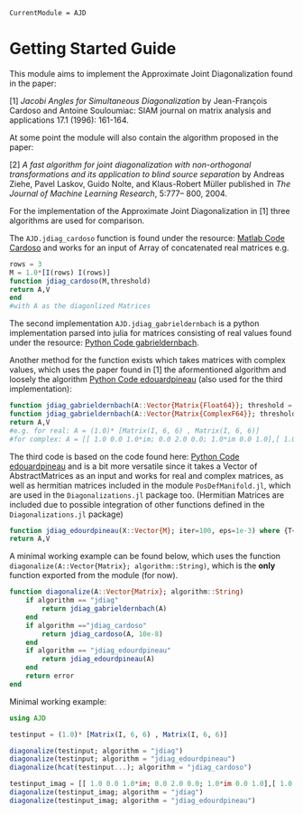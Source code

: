 ```@meta
CurrentModule = AJD
```

# Getting Started Guide
This module aims to implement the Approximate Joint Diagonalization found in the paper: 

[1] *Jacobi Angles for Simultaneous Diagonalization* by Jean-François Cardoso and Antoine Souloumiac: SIAM journal on matrix analysis and applications 17.1 (1996): 161-164.

At some point the module will also contain the algorithm proposed in the paper: 

[2] *A fast algorithm for joint diagonalization with non-orthogonal transformations and its application to blind source separation* by Andreas Ziehe, Pavel Laskov, Guido Nolte, and Klaus-Robert Müller published in *The Journal of Machine Learning Research*, 5:777– 800, 2004.

For the implementation of the Approximate Joint Diagonalization in [1] three algorithms are used for comparison. 

The `AJD.jdiag_cardoso` function is found under the resource: [Matlab Code Cardoso](https://www2.iap.fr/users/cardoso/jointdiag.html) and works for an input of Array of concatenated real matrices e.g.

```julia 
rows = 3
M = 1.0*[I(rows) I(rows)]
function jdiag_cardoso(M,threshold)
return A,V
end
#with A as the diagonlized Matrices
```

The second implementation `AJD.jdiag_gabrieldernbach` is a python implementation parsed into julia for matrices consisting of real values found under the resource: [Python Code gabrieldernbach](https://github.com/gabrieldernbach/approximate_joint_diagonalization/).

Another method for the function exists which takes matrices with complex values, which uses the paper found in [1] the aformentioned algorithm and loosely the algorithm [Python Code edouardpineau](https://github.com/edouardpineau/Time-Series-ICA-with-SOBI-Jacobi) (also used for the third implementation):

```julia 
function jdiag_gabrieldernbach(A::Vector{Matrix{Float64}}; threshold = eps(), max_iter = 1000)
function jdiag_gabrieldernbach(A::Vector{Matrix{ComplexF64}}; threshold = eps(), max_iter = 1000)
return A,V
#e.g. for real: A = (1.0)* [Matrix(I, 6, 6) , Matrix(I, 6, 6)]
#for complex: A = [[ 1.0 0.0 1.0*im; 0.0 2.0 0.0; 1.0*im 0.0 1.0],[ 1.0 0.0 1.0*im; 0.0 2.0 0.0; 1.0*im 0.0 1.0]] (we know this is diagonalizable)
```

The third code is based on the code found here: [Python Code edouardpineau](https://github.com/edouardpineau/Time-Series-ICA-with-SOBI-Jacobi) and is a bit more versatile since it takes a Vector of AbstractMatrices as an input and works for real and complex matrices, as well as hermitian matrices included in the module `PosDefManifold.jl`, which are used in the `Diagonalizations.jl` package too. (Hermitian Matrices are included due to possible integration of other functions defined in the `Diagonalizations.jl` package)

```julia 
function jdiag_edourdpineau(X::Vector{M}; iter=100, eps=1e-3) where {T<:Union{Real,Complex},M<:AbstractMatrix{T}}
return A,V
```

A minimal working example can be found below, which uses the function `diagonalize(A::Vector{Matrix}; algorithm::String)`, which is the **only** function exported from the module (for now).

```julia 
function diagonalize(A::Vector{Matrix}; algorithm::String)
    if algorithm == "jdiag"
        return jdiag_gabrieldernbach(A)
    end
    if algorithm =="jdiag_cardoso"
        return jdiag_cardoso(A, 10e-8)
    end
    if algorithm == "jdiag_edourdpineau"
        return jdiag_edourdpineau(A)
    end
    return error
end
```

Minimal working example:

```julia
using AJD

testinput = (1.0)* [Matrix(I, 6, 6) , Matrix(I, 6, 6)]

diagonalize(testinput; algorithm = "jdiag")
diagonalize(testinput; algorithm = "jdiag_edourdpineau")
diagonalize(hcat(testinput...); algorithm = "jdiag_cardoso")

testinput_imag = [[ 1.0 0.0 1.0*im; 0.0 2.0 0.0; 1.0*im 0.0 1.0],[ 1.0 0.0 1.0*im; 0.0 2.0 0.0; 1.0*im 0.0 1.0]]
diagonalize(testinput_imag; algorithm = "jdiag")
diagonalize(testinput_imag; algorithm = "jdiag_edourdpineau")


```